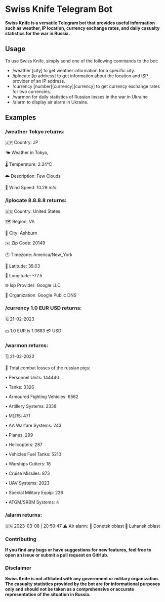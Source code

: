 # Swiss Knife Telegram Bot
**Swiss Knife is a versatile Telegram bot that provides useful information such as weather, IP location, currency exchange rates, and daily casualty statistics for the war in Russia.**

##  Usage
To use Swiss Knife, simply send one of the following commands to the bot:

- /weather [city] to get weather information for a specific city.
- /iplocate [ip address] to get information about the location and ISP provider of an IP address.
- /currency [number][currency][currency] to get currency exchange rates for two currencies.
- /warmon for daily statistics of Russian losses in the war in Ukraine
- /alarm to display air alarm in Ukraine.
## Examples

### /weather Tokyo returns:

🇯🇵 Country: JP

🌤️ Weather in Tokyo, 

🌡️ Temperature: 2.24°C

☁️ Description: Few Clouds

💨 Wind Speed: 10.29 m/s


### /iplocate 8.8.8.8 returns:
🇺🇸 Country: United States

🗺 Region: VA

🌆 City: Ashburn

✉️ Zip Code: 20149

🕐 Timezone: America/New_York

📍 Latitude: 39.03

📍 Longitude: -77.5

🌐 Isp Provider: Google LLC

🏢 Organization: Google Public DNS


### /currency 1.0 EUR USD returns:
🗓 21-02-2023

💵 1.0 EUR is 1.0683 💳 USD


### /warmon returns:
🗓 21-02-2023

🐷 Total combat losses of the russian pigs:

• Personnel Units: 144440

• Tanks: 3326

• Armoured Fighting Vehicles: 6562

• Artillery Systems: 2338

• MLRS: 471

• AA Warfare Systems: 243

• Planes: 299

• Helicopters: 287

• Vehicles Fuel Tanks: 5210

• Warships Cutters: 18

• Cruise Missiles: 873

• UAV Systems: 2023

• Special Military Equip: 226

• ATGM/SRBM Systems: 4

### /alarm returns:
🇺🇦 2023-03-08 | 20:50:47
⚠️ Air alarm:
🚨 Donetsk oblast
🚨 Luhansk oblast

### Contributing
**If you find any bugs or have suggestions for new features, feel free to open an issue or submit a pull request on GitHub.**

### Disclaimer
**Swiss Knife is not affiliated with any government or military organization. The casualty statistics provided by the bot are for informational purposes only and should not be taken as a comprehensive or accurate representation of the situation in Russia.**